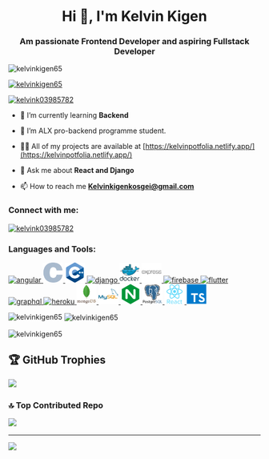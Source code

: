 <h1 align="center">Hi 👋, I'm Kelvin Kigen</h1>
<h3 align="center">Am passionate Frontend Developer and aspiring Fullstack Developer</h3>

<p align="left"> <img src="https://komarev.com/ghpvc/?username=kelvinkigen65&label=Profile%20views&color=0e75b6&style=flat" alt="kelvinkigen65" /> </p>

<p align="left"> <a href="https://github.com/ryo-ma/github-profile-trophy"><img src="https://github-profile-trophy.vercel.app/?username=kelvinkigen65" alt="kelvinkigen65" /></a> </p>

<p align="left"> <a href="https://twitter.com/kelvink03985782" target="blank"><img src="https://img.shields.io/twitter/follow/kelvink03985782?logo=twitter&style=for-the-badge" alt="kelvink03985782" /></a> </p>

- 🌱 I’m currently learning **Backend**
- 🌱 I’m ALX pro-backend programme student.

- 👨‍💻 All of my projects are available at [https://kelvinpotfolia.netlify.app/](https://kelvinpotfolia.netlify.app/)

- 💬 Ask me about **React and Django**

- 📫 How to reach me **Kelvinkigenkosgei@gmail.com**

<h3 align="left">Connect with me:</h3>
<p align="left">
<a href="https://twitter.com/kelvink03985782" target="blank"><img align="center" src="https://raw.githubusercontent.com/rahuldkjain/github-profile-readme-generator/master/src/images/icons/Social/twitter.svg" alt="kelvink03985782" height="30" width="40" /></a>
</p>

<h3 align="left">Languages and Tools:</h3>
<p align="left"> <a href="https://angular.io" target="_blank" rel="noreferrer"> <img src="https://angular.io/assets/images/logos/angular/angular.svg" alt="angular" width="40" height="40"/> </a> <a href="https://www.cprogramming.com/" target="_blank" rel="noreferrer"> <img src="https://raw.githubusercontent.com/devicons/devicon/master/icons/c/c-original.svg" alt="c" width="40" height="40"/> </a> <a href="https://www.w3schools.com/cpp/" target="_blank" rel="noreferrer"> <img src="https://raw.githubusercontent.com/devicons/devicon/master/icons/cplusplus/cplusplus-original.svg" alt="cplusplus" width="40" height="40"/> </a> <a href="https://www.djangoproject.com/" target="_blank" rel="noreferrer"> <img src="https://cdn.worldvectorlogo.com/logos/django.svg" alt="django" width="40" height="40"/> </a> <a href="https://www.docker.com/" target="_blank" rel="noreferrer"> <img src="https://raw.githubusercontent.com/devicons/devicon/master/icons/docker/docker-original-wordmark.svg" alt="docker" width="40" height="40"/> </a> <a href="https://expressjs.com" target="_blank" rel="noreferrer"> <img src="https://raw.githubusercontent.com/devicons/devicon/master/icons/express/express-original-wordmark.svg" alt="express" width="40" height="40"/> </a> <a href="https://firebase.google.com/" target="_blank" rel="noreferrer"> <img src="https://www.vectorlogo.zone/logos/firebase/firebase-icon.svg" alt="firebase" width="40" height="40"/> </a> <a href="https://flutter.dev" target="_blank" rel="noreferrer"> <img src="https://www.vectorlogo.zone/logos/flutterio/flutterio-icon.svg" alt="flutter" width="40" height="40"/> </a> <a href="https://graphql.org" target="_blank" rel="noreferrer"> <img src="https://www.vectorlogo.zone/logos/graphql/graphql-icon.svg" alt="graphql" width="40" height="40"/> </a> <a href="https://heroku.com" target="_blank" rel="noreferrer"> <img src="https://www.vectorlogo.zone/logos/heroku/heroku-icon.svg" alt="heroku" width="40" height="40"/> </a> <a href="https://www.mongodb.com/" target="_blank" rel="noreferrer"> <img src="https://raw.githubusercontent.com/devicons/devicon/master/icons/mongodb/mongodb-original-wordmark.svg" alt="mongodb" width="40" height="40"/> </a> <a href="https://www.mysql.com/" target="_blank" rel="noreferrer"> <img src="https://raw.githubusercontent.com/devicons/devicon/master/icons/mysql/mysql-original-wordmark.svg" alt="mysql" width="40" height="40"/> </a> <a href="https://www.nginx.com" target="_blank" rel="noreferrer"> <img src="https://raw.githubusercontent.com/devicons/devicon/master/icons/nginx/nginx-original.svg" alt="nginx" width="40" height="40"/> </a> <a href="https://www.postgresql.org" target="_blank" rel="noreferrer"> <img src="https://raw.githubusercontent.com/devicons/devicon/master/icons/postgresql/postgresql-original-wordmark.svg" alt="postgresql" width="40" height="40"/> </a> <a href="https://reactjs.org/" target="_blank" rel="noreferrer"> <img src="https://raw.githubusercontent.com/devicons/devicon/master/icons/react/react-original-wordmark.svg" alt="react" width="40" height="40"/> </a> <a href="https://www.typescriptlang.org/" target="_blank" rel="noreferrer"> <img src="https://raw.githubusercontent.com/devicons/devicon/master/icons/typescript/typescript-original.svg" alt="typescript" width="40" height="40"/> </a> </p>

<p><img align="left" src="https://github-readme-stats.vercel.app/api/top-langs?username=kelvinkigen65&show_icons=true&locale=en&layout=compact" alt="kelvinkigen65" /></p>

<p>&nbsp;<img align="center" src="https://github-readme-stats.vercel.app/api?username=kelvinkigen65&show_icons=true&locale=en" alt="kelvinkigen65" /></p>

<p><img align="center" src="https://github-readme-streak-stats.herokuapp.com/?user=kelvinkigen65&" alt="kelvinkigen65" /></p>

## 🏆 GitHub Trophies
![](https://github-profile-trophy.vercel.app/?username=KelvinKigen65&theme=radical&no-frame=false&no-bg=true&margin-w=4)

### 🔝 Top Contributed Repo
![](https://github-contributor-stats.vercel.app/api?username=KelvinKigen65&limit=5&theme=dark&combine_all_yearly_contributions=true)

---
[![](https://visitcount.itsvg.in/api?id=KelvinKigen65&icon=0&color=0)](https://visitcount.itsvg.in)

<!-- Proudly created with GPRM ( https://gprm.itsvg.in ) -->
